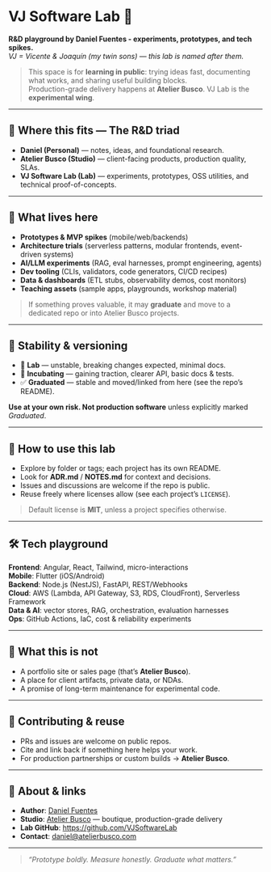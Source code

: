 # VJ Software Lab 🧪

**R&D playground by Daniel Fuentes - experiments, prototypes, and tech spikes.**  
_VJ = Vicente & Joaquín (my twin sons) — this lab is named after them._

> This space is for **learning in public**: trying ideas fast, documenting what works, and sharing useful building blocks.  
> Production-grade delivery happens at **Atelier Busco**. VJ Lab is the **experimental wing**.

---

## 🔺 Where this fits — The R&D triad

- **Daniel (Personal)** — notes, ideas, and foundational research.  
- **Atelier Busco (Studio)** — client-facing products, production quality, SLAs.  
- **VJ Software Lab (Lab)** — experiments, prototypes, OSS utilities, and technical proof-of-concepts.

---

## 🧰 What lives here

- **Prototypes & MVP spikes** (mobile/web/backends)  
- **Architecture trials** (serverless patterns, modular frontends, event-driven systems)  
- **AI/LLM experiments** (RAG, eval harnesses, prompt engineering, agents)  
- **Dev tooling** (CLIs, validators, code generators, CI/CD recipes)  
- **Data & dashboards** (ETL stubs, observability demos, cost monitors)  
- **Teaching assets** (sample apps, playgrounds, workshop material)

> If something proves valuable, it may **graduate** and move to a dedicated repo or into Atelier Busco projects.

---

## 🚦 Stability & versioning

- 🧪 **Lab** — unstable, breaking changes expected, minimal docs.  
- 🔬 **Incubating** — gaining traction, clearer API, basic docs & tests.  
- ✅ **Graduated** — stable and moved/linked from here (see the repo’s README).

**Use at your own risk. Not production software** unless explicitly marked *Graduated*.

---

## 🧩 How to use this lab

- Explore by folder or tags; each project has its own README.  
- Look for **ADR.md** / **NOTES.md** for context and decisions.  
- Issues and discussions are welcome if the repo is public.  
- Reuse freely where licenses allow (see each project’s `LICENSE`).

> Default license is **MIT**, unless a project specifies otherwise.

---

## 🛠️ Tech playground

**Frontend**: Angular, React, Tailwind, micro-interactions  
**Mobile**: Flutter (iOS/Android)  
**Backend**: Node.js (NestJS), FastAPI, REST/Webhooks  
**Cloud**: AWS (Lambda, API Gateway, S3, RDS, CloudFront), Serverless Framework  
**Data & AI**: vector stores, RAG, orchestration, evaluation harnesses  
**Ops**: GitHub Actions, IaC, cost & reliability experiments

---

## 🧭 What this is not

- A portfolio site or sales page (that’s **Atelier Busco**).  
- A place for client artifacts, private data, or NDAs.  
- A promise of long-term maintenance for experimental code.

---

## 🙌 Contributing & reuse

- PRs and issues are welcome on public repos.  
- Cite and link back if something here helps your work.  
- For production partnerships or custom builds → **Atelier Busco**.

---

## 👤 About & links

- **Author**: [Daniel Fuentes](https://github.com/fuentesbusco)  
- **Studio**: [Atelier Busco](https://github.com/atelierbusco) — boutique, production-grade delivery  
- **Lab GitHub**: https://github.com/VJSoftwareLab  
- **Contact**: daniel@atelierbusco.com

---

> _“Prototype boldly. Measure honestly. Graduate what matters.”_
